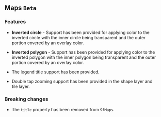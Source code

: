 ## Maps `Beta`

### Features

* **Inverted circle** -  Support has been provided for applying color to the inverted circle with the inner circle being transparent and the outer portion covered by an overlay color.

* **Inverted polygon** - Support has been provided for applying color to the inverted polygon with the inner polygon being transparent and the outer portion covered by an overlay color.

* The legend title support has been provided.

* Double tap zooming support has been provided in the shape layer and tile layer.

### Breaking changes

* The `title` property has been removed from `SfMaps`.
